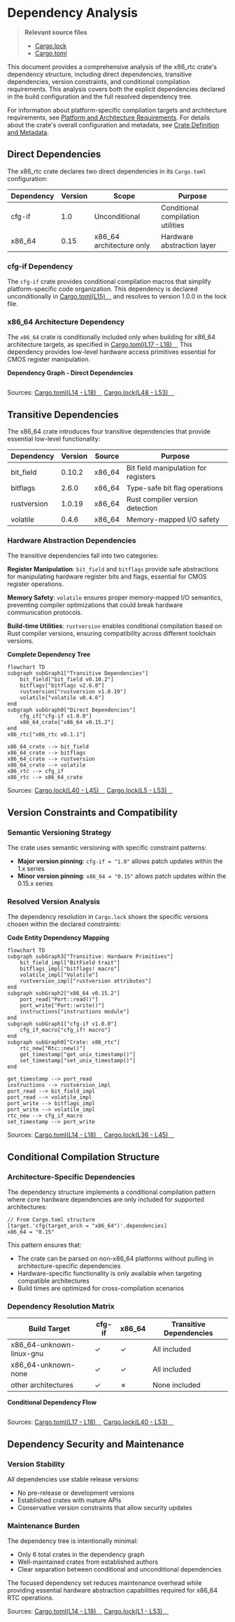 # Dependency Analysis

> **Relevant source files**
> * [Cargo.lock](https://github.com/arceos-org/x86_rtc/blob/1990537d/Cargo.lock)
> * [Cargo.toml](https://github.com/arceos-org/x86_rtc/blob/1990537d/Cargo.toml)

This document provides a comprehensive analysis of the x86_rtc crate's dependency structure, including direct dependencies, transitive dependencies, version constraints, and conditional compilation requirements. This analysis covers both the explicit dependencies declared in the build configuration and the full resolved dependency tree.

For information about platform-specific compilation targets and architecture requirements, see [Platform and Architecture Requirements](/arceos-org/x86_rtc/3.2-platform-and-architecture-requirements). For details about the crate's overall configuration and metadata, see [Crate Definition and Metadata](/arceos-org/x86_rtc/1.1-crate-definition-and-metadata).

## Direct Dependencies

The x86_rtc crate declares two direct dependencies in its `Cargo.toml` configuration:

|Dependency|Version|Scope|Purpose|
| --- | --- | --- | --- |
|cfg-if|1.0|Unconditional|Conditional compilation utilities|
|x86_64|0.15|x86_64 architecture only|Hardware abstraction layer|

### cfg-if Dependency

The `cfg-if` crate provides conditional compilation macros that simplify platform-specific code organization. This dependency is declared unconditionally in [Cargo.toml(L15)&emsp;](https://github.com/arceos-org/x86_rtc/blob/1990537d/Cargo.toml#L15-L15) and resolves to version 1.0.0 in the lock file.

### x86_64 Architecture Dependency

The `x86_64` crate is conditionally included only when building for x86_64 architecture targets, as specified in [Cargo.toml(L17 - L18)&emsp;](https://github.com/arceos-org/x86_rtc/blob/1990537d/Cargo.toml#L17-L18) This dependency provides low-level hardware access primitives essential for CMOS register manipulation.

**Dependency Graph - Direct Dependencies**

```

```

Sources: [Cargo.toml(L14 - L18)&emsp;](https://github.com/arceos-org/x86_rtc/blob/1990537d/Cargo.toml#L14-L18) [Cargo.lock(L48 - L53)&emsp;](https://github.com/arceos-org/x86_rtc/blob/1990537d/Cargo.lock#L48-L53)

## Transitive Dependencies

The x86_64 crate introduces four transitive dependencies that provide essential low-level functionality:

|Dependency|Version|Source|Purpose|
| --- | --- | --- | --- |
|bit_field|0.10.2|x86_64|Bit field manipulation for registers|
|bitflags|2.6.0|x86_64|Type-safe bit flag operations|
|rustversion|1.0.19|x86_64|Rust compiler version detection|
|volatile|0.4.6|x86_64|Memory-mapped I/O safety|

### Hardware Abstraction Dependencies

The transitive dependencies fall into two categories:

**Register Manipulation**: `bit_field` and `bitflags` provide safe abstractions for manipulating hardware register bits and flags, essential for CMOS register operations.

**Memory Safety**: `volatile` ensures proper memory-mapped I/O semantics, preventing compiler optimizations that could break hardware communication protocols.

**Build-time Utilities**: `rustversion` enables conditional compilation based on Rust compiler versions, ensuring compatibility across different toolchain versions.

**Complete Dependency Tree**

```mermaid
flowchart TD
subgraph subGraph1["Transitive Dependencies"]
    bit_field["bit_field v0.10.2"]
    bitflags["bitflags v2.6.0"]
    rustversion["rustversion v1.0.19"]
    volatile["volatile v0.4.6"]
end
subgraph subGraph0["Direct Dependencies"]
    cfg_if["cfg-if v1.0.0"]
    x86_64_crate["x86_64 v0.15.2"]
end
x86_rtc["x86_rtc v0.1.1"]

x86_64_crate --> bit_field
x86_64_crate --> bitflags
x86_64_crate --> rustversion
x86_64_crate --> volatile
x86_rtc --> cfg_if
x86_rtc --> x86_64_crate
```

Sources: [Cargo.lock(L40 - L45)&emsp;](https://github.com/arceos-org/x86_rtc/blob/1990537d/Cargo.lock#L40-L45) [Cargo.lock(L5 - L53)&emsp;](https://github.com/arceos-org/x86_rtc/blob/1990537d/Cargo.lock#L5-L53)

## Version Constraints and Compatibility

### Semantic Versioning Strategy

The crate uses semantic versioning with specific constraint patterns:

* **Major version pinning**: `cfg-if = "1.0"` allows patch updates within the 1.x series
* **Minor version pinning**: `x86_64 = "0.15"` allows patch updates within the 0.15.x series

### Resolved Version Analysis

The dependency resolution in `Cargo.lock` shows the specific versions chosen within the declared constraints:

**Code Entity Dependency Mapping**

```mermaid
flowchart TD
subgraph subGraph3["Transitive: Hardware Primitives"]
    bit_field_impl["BitField trait"]
    bitflags_impl["bitflags! macro"]
    volatile_impl["Volatile"]
    rustversion_impl["rustversion attributes"]
end
subgraph subGraph2["x86_64 v0.15.2"]
    port_read["Port::read()"]
    port_write["Port::write()"]
    instructions["instructions module"]
end
subgraph subGraph1["cfg-if v1.0.0"]
    cfg_if_macro["cfg_if! macro"]
end
subgraph subGraph0["Crate: x86_rtc"]
    rtc_new["Rtc::new()"]
    get_timestamp["get_unix_timestamp()"]
    set_timestamp["set_unix_timestamp()"]
end

get_timestamp --> port_read
instructions --> rustversion_impl
port_read --> bit_field_impl
port_read --> volatile_impl
port_write --> bitflags_impl
port_write --> volatile_impl
rtc_new --> cfg_if_macro
set_timestamp --> port_write
```

Sources: [Cargo.toml(L14 - L18)&emsp;](https://github.com/arceos-org/x86_rtc/blob/1990537d/Cargo.toml#L14-L18) [Cargo.lock(L36 - L45)&emsp;](https://github.com/arceos-org/x86_rtc/blob/1990537d/Cargo.lock#L36-L45)

## Conditional Compilation Structure

### Architecture-Specific Dependencies

The dependency structure implements a conditional compilation pattern where core hardware dependencies are only included for supported architectures:

```
// From Cargo.toml structure
[target.'cfg(target_arch = "x86_64")'.dependencies]
x86_64 = "0.15"
```

This pattern ensures that:

* The crate can be parsed on non-x86_64 platforms without pulling in architecture-specific dependencies
* Hardware-specific functionality is only available when targeting compatible architectures
* Build times are optimized for cross-compilation scenarios

### Dependency Resolution Matrix

|Build Target|cfg-if|x86_64|Transitive Dependencies|
| --- | --- | --- | --- |
|x86_64-unknown-linux-gnu|✓|✓|All included|
|x86_64-unknown-none|✓|✓|All included|
|other architectures|✓|✗|None included|

**Conditional Dependency Flow**

```

```

Sources: [Cargo.toml(L17 - L18)&emsp;](https://github.com/arceos-org/x86_rtc/blob/1990537d/Cargo.toml#L17-L18) [Cargo.lock(L40 - L53)&emsp;](https://github.com/arceos-org/x86_rtc/blob/1990537d/Cargo.lock#L40-L53)

## Dependency Security and Maintenance

### Version Stability

All dependencies use stable release versions:

* No pre-release or development versions
* Established crates with mature APIs
* Conservative version constraints that allow security updates

### Maintenance Burden

The dependency tree is intentionally minimal:

* Only 6 total crates in the dependency graph
* Well-maintained crates from established authors
* Clear separation between conditional and unconditional dependencies

The focused dependency set reduces maintenance overhead while providing essential hardware abstraction capabilities required for x86_64 RTC operations.

Sources: [Cargo.toml(L14 - L18)&emsp;](https://github.com/arceos-org/x86_rtc/blob/1990537d/Cargo.toml#L14-L18) [Cargo.lock(L1 - L53)&emsp;](https://github.com/arceos-org/x86_rtc/blob/1990537d/Cargo.lock#L1-L53)